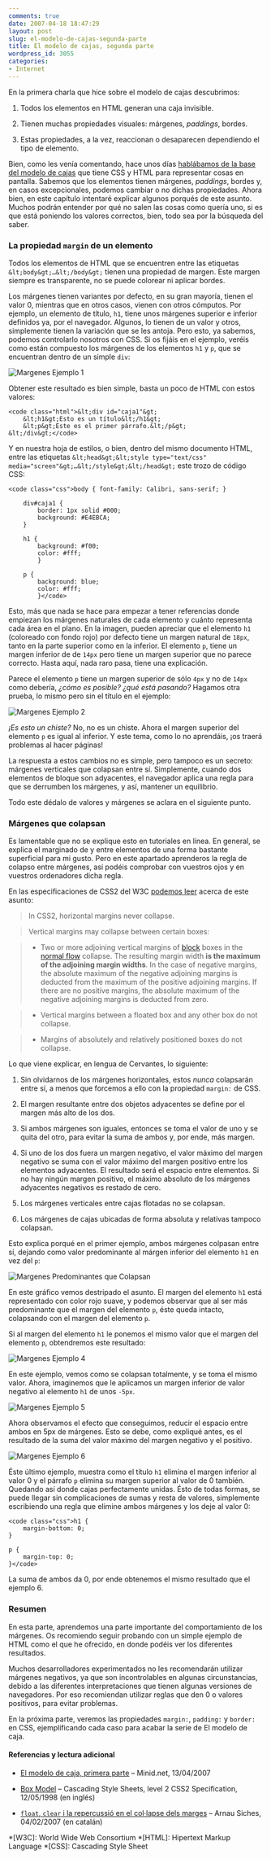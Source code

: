 ```yaml
---
comments: true
date: 2007-04-18 18:47:29
layout: post
slug: el-modelo-de-cajas-segunda-parte
title: El modelo de cajas, segunda parte
wordpress_id: 3055
categories:
- Internet
---
```


En la primera charla que hice sobre el modelo de cajas descubrimos:






	
  1. Todos los elementos en HTML generan una caja invisible.

	
  2. Tienen muchas propiedades visuales: márgenes, _paddings_, bordes.

	
  3. Estas propiedades, a la vez, reaccionan o desaparecen dependiendo el tipo de elemento.





Bien, como les venía comentando, hace unos días [hablábamos de la base del modelo de cajas](http://www.minid.net/2007/04/13/el-modelo-de-caja-primera-parte/) que tiene CSS y HTML para representar cosas en pantalla. Sabemos que los elementos tienen márgenes, _paddings_, bordes y, en casos excepcionales, podemos cambiar o no dichas propiedades. Ahora bien, en este capítulo intentaré explicar algunos porqués de este asunto. Muchos podrán entender por qué no salen las cosas como quería uno, si es que está poniendo los valores correctos, bien, todo sea por la búsqueda del saber.




<!-- more -->



### La propiedad `margin` de un elemento





Todos los elementos de HTML que se encuentren entre las etiquetas `&lt;body&gt;…&lt;/body&gt;` tienen una propiedad de margen. Este margen siempre es transparente, no se puede colorear ni aplicar bordes.





Los márgenes tienen variantes por defecto, en su gran mayoría, tienen el valor 0, mientras que en otros casos, vienen con otros cómputos. Por ejemplo, un elemento de título, `h1`, tiene unos márgenes superior e inferior definidos ya, por el navegador. Algunos, lo tienen de un valor y otros, simplemente tienen la variación que se les antoja. Pero esto, ya sabemos, podemos controlarlo nosotros con CSS. Si os fijáis en el ejemplo, veréis como están compuesto los márgenes de los elementos `h1` y `p`, que se encuentran dentro de un simple `div`:





![Margenes Ejemplo 1](http://www.minid.net/images/margenes_ejemplo_1.png)





Obtener este resultado es bien simple, basta un poco de HTML con estos valores:




    
    <code class="html">&lt;div id="caja1"&gt;
    	&lt;h1&gt;Esto es un título&lt;/h1&gt;
    	&lt;p&gt;Este es el primer párrafo.&lt;/p&gt;
    &lt;/div&gt;</code>





Y en nuestra hoja de estilos, o bien, dentro del mismo documento HTML, entre las etiquetas `&lt;head&gt;&lt;style type="text/css" media="screen"&gt;…&lt;/style&gt;&lt;/head&gt;` este trozo de código CSS:




    
    <code class="css">body { font-family: Calibri, sans-serif; }
    	
    	div#caja1 {
    		border: 1px solid #000;
    		background: #E4EBCA;
    	}
    	
    	h1 {
    		background: #f00;
    		color: #fff;
    		}
    		
    	p {
    		background: blue;
    		color: #fff;
    		}</code>


		


Esto, más que nada se hace para empezar a tener referencias donde empiezan los márgenes naturales de cada elemento y cuánto representa cada área en el plano. En la imagen, pueden apreciar que el elemento `h1` (coloreado con fondo rojo) por defecto tiene un margen natural de `18px`, tanto en la parte superior como en la inferior. El elemento `p`, tiene un margen inferior de de `14px` pero tiene un margen superior que no parece correcto. Hasta aquí, nada raro pasa, tiene una explicación.





Parece el elemento `p` tiene un margen superior de sólo `4px` y no de `14px` como debería, _¿cómo es posible? ¿qué está pasando?_ Hagamos otra prueba, lo mismo pero sin el título en el ejemplo:





![Margenes Ejemplo 2](http://www.minid.net/images/margenes_ejemplo_2.png)





_¡Es esto un chiste?_ No, no es un chiste. Ahora el margen superior del elemento `p` es igual al inferior. Y este tema, como lo no aprendáis, ¡os traerá problemas al hacer páginas!


	


La respuesta a estos cambios no es simple, pero tampoco es un secreto: márgenes verticales que colapsan entre sí. Simplemente, cuando dos elementos de bloque son adyacentes, el navegador aplica una regla para que se derrumben los márgenes, y así, mantener un equilibrio.





Todo este dédalo de valores y márgenes se aclara en el siguiente punto.





### Márgenes que colapsan





Es lamentable que no se explique esto en tutoriales en línea. En general, se explica el marginado de y entre elementos de una forma bastante superficial para mi gusto. Pero en este apartado aprenderos la regla de colapso entre márgenes, así podéis comprobar con vuestros ojos y en vuestros ordenadores dicha regla.





En las especificaciones de CSS2 del W3C [podemos leer](http://www.w3.org/TR/REC-CSS2/box.html#collapsing-margins) acerca de este asunto:





> 

> 
> In CSS2, horizontal margins never collapse.
> 
> 

> 
> Vertical margins may collapse between certain boxes:
> 
> 

> 
> 
	
>   * Two or more adjoining vertical margins of [block](http://www.w3.org/TR/REC-CSS2/visuren.html#block-box) boxes in the [normal flow](http://www.w3.org/TR/REC-CSS2/visuren.html#normal-flow) collapse. The resulting margin width **is the maximum of the adjoining margin widths**. In the case of negative margins, the absolute maximum of the negative adjoining margins is deducted from the maximum of the positive adjoining margins. If there are no positive margins, the absolute maximum of the negative adjoining margins is deducted from zero.
> 
	
>   * Vertical margins between a floated box and any other box do not collapse.
> 
	
>   * Margins of absolutely and relatively positioned boxes do not collapse.
> 






Lo que viene explicar, en lengua de Cervantes, lo siguiente:






	
  1. Sin olvidarnos de los márgenes horizontales, estos _nunca_ colapsarán entre sí, a menos que forcemos a ello con la propiedad `margin:` de CSS.

	
  2. El margen resultante entre dos objetos adyacentes se define por el margen más alto de los dos.

	
  3. Si ambos márgenes son iguales, entonces se toma el valor de uno y se quita del otro, para evitar la suma de ambos y, por ende, más margen.

	
  4. Si uno de los dos fuera un margen negativo, el valor máximo del margen negativo se suma con el valor máximo del margen positivo entre los elementos adyacentes. El resultado será el espacio entre elementos. Si no hay ningún margen positivo, el máximo absoluto de los márgenes adyacentes negativos es restado de cero.

	
  5. Los márgenes verticales entre cajas flotadas no se colapsan.

	
  6. Los márgenes de cajas ubicadas de forma absoluta y relativas tampoco colapsan.





Esto explica porqué en el primer ejemplo, ambos márgenes colpasan entre sí, dejando como valor predominante al márgen inferior del elemento `h1` en vez del `p`:





![Margenes Predominantes que Colapsan](http://www.minid.net/images/margenes_predominantes_que_colapsan1.png)





En este gráfico vemos destripado el asunto. El margen del elemento `h1` está representado con color rojo suave, y podemos observar que al ser más predominante que el margen del elemento `p`, éste queda intacto, colapsando con el margen del elemento `p`.





Si al margen del elemento `h1` le ponemos el mismo valor que el margen del elemento `p`, obtendremos este resultado:





![Margenes Ejemplo 4](http://www.minid.net/images/margenes_ejemplo_41.png)





En este ejemplo, vemos como se colapsan totalmente, y se toma el mismo valor. Ahora, imaginemos que le aplicamos un margen inferior de valor negativo al elemento `h1` de unos `-5px`.





![Margenes Ejemplo 5](http://www.minid.net/images/margenes_ejemplo_5.png)





Ahora observamos el efecto que conseguimos, reducir el espacio entre ambos en 5px de márgenes. Esto se debe, como expliqué antes, es el resultado de la suma del valor máximo del margen negativo y el positivo.





![Margenes Ejemplo 6](http://www.minid.net/images/margenes_ejemplo_6.png)





Éste último ejemplo, muestra como el título `h1` elimina el margen inferior al valor 0 y el párrafo `p` elimina su margen superior al valor de 0 también. Quedando así donde cajas perfectamente unidas. Ésto de todas formas, se puede llegar sin complicaciones de sumas y resta de valores, simplemente escribiendo una regla que elimine ambos márgenes y los deje al valor 0:




    
    <code class="css">h1 {
    	margin-bottom: 0;
    }
    
    p {
    	margin-top: 0;
    }</code>





La suma de ambos da 0, por ende obtenemos el mismo resultado que el ejemplo 6.





### Resumen





En esta parte, aprendemos una parte importante del comportamiento de los márgenes. Os recomiendo seguir probando con un simple ejemplo de HTML como el que he ofrecido, en donde podéis ver los diferentes resultados.





Muchos desarrolladores experimentados no les recomendarán utilizar márgenes negativos, ya que son incontrolables en algunas circunstancias, debido a las diferentes interpretaciones que tienen algunas versiones de navegadores. Por eso recomiendan utilizar reglas que den 0 o valores positivos, para evitar problemas.





En la próxima parte, veremos las propiedades `margin:`, `padding:` y `border:` en CSS, ejemplificando cada caso para acabar la serie de El modelo de caja.





#### Referencias y lectura adicional






	
  * [El modelo de caja, primera parte](http://www.minid.net/2007/04/13/el-modelo-de-caja-primera-parte/) – Minid.net, 13/04/2007

	
  * [Box Model](http://www.w3.org/TR/REC-CSS2/box.html) – Cascading Style Sheets, level 2	CSS2 Specification, 12/05/1998 (en inglés)

	
  * [`float`, `clear` i la repercussió en el col·lapse dels marges](http://css.artnau.com/float-clear-i-la-repercussio-en-el-collapse-dels-marges/) – Arnau Siches, 04/02/2007 (en catalán)


  *[W3C]: World Wide Web Consortium
  *[HTML]: Hipertext Markup Language
  *[CSS]: Cascading Style Sheet
